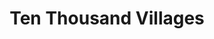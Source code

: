 ---
title: "Ten Thousand Villages"
url: /burlington/ten-thousand-villages/
shop: Raumausstattung
---